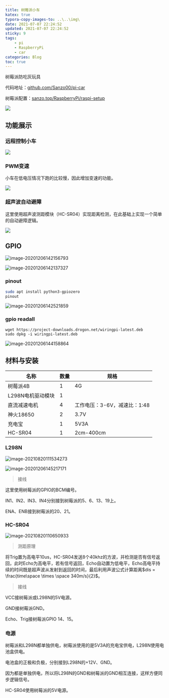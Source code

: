 ```yaml
---
title: 树莓派小车
katex: true
typora-copy-images-to: ..\..\img\
date: 2021-07-07 22:24:52
updated: 2021-07-07 22:24:52
sticky: 9
tags:
	- pi
	- RaspberryPi
	- car
categories: Blog
toc: true
---
```






树莓派防吃灰玩具

<!-- more -->



代码地址：[github.com/Sanzo00/pi-car](https://github.com/Sanzo00/pi-car)

树莓派配置：[sanzo.top/RaspberryPi/raspi-setup](https://sanzo.top/RaspberryPi/raspi-setup)

![](../../img/Blog/raspi-car/car.jpg)

## 功能展示

### 远程控制小车

![](../../img/Blog/raspi-car/remote-control-car.gif)







### PWM变速

小车在低电压情况下跑的比较慢，因此增加变速的功能。

![](../../img/Blog/raspi-car/pwm-speed-control.png)



### 超声波自动避障

这里使用超声波测距模块（HC-SR04）实现距离检测，在此基础上实现一个简单的自动避障逻辑。

![](../../img/Blog/raspi-car/auto-direction.gif)



## GPIO

![image-20201206142156793](../../img/Blog/raspi-car/image-20201206142156793.png)

![image-20201206142137327](../../img/Blog/raspi-car/image-20201206142137327.png)

### pinout

```bash
sudo apt install python3-gpiozero
pinout
```



![image-20201206142521859](../../img/Blog/raspi-car/image-20201206142521859.png)



### gpio readall

```
wget https://project-downloads.drogon.net/wiringpi-latest.deb
sudo dpkg -i wiringpi-latest.deb
```

![image-20201206144158864](../../img/Blog/raspi-car/image-20201206144158864.png)





## 材料与安装

| 名称              | 数量 | 规格                         |
| ----------------- | ---- | ---------------------------- |
| 树莓派4B          | 1    | 4G                           |
| L298N电机驱动模块 | 1    |                              |
| 直流减速电机      | 4    | 工作电压：3-6V，减速比：1:48 |
| 神火18650         | 2    | 3.7V                         |
| 充电宝            | 1    | 5V3A                         |
| HC-SR04           | 1    | 2cm-400cm                    |



### L298N

![image-20210820111534273](../../img/Blog/raspi-car/image-20210820111534273.png)

![image-20201206145217171](../../img/Blog/raspi-car/image-20201206145217171.png)

> 接线

这里使用树莓派的GPIO的BCM编号。

IN1、IN2、IN3、IN4分别接到树莓派的5、6、13、19上。

ENA、ENB接到树莓派的20、21。



### HC-SR04

![image-20210820110650933](../../img/Blog/raspi-car/image-20210820110650933.png)

> 测距原理

将Trig置为高电平10us，HC-SR04发送8个40khz的方波，并检测是否有信号返回，此时Echo为高电平，若有信号返回，Echo自动置为低电平，Echo高电平持续的时间既是超声波从发射到返回的时间，最后利用声波公式计算距离$dis = \frac{time\space \times \space 340m/s}{2}$。



> 接线

VCC接树莓派或L298N的5V电源。

GND接树莓派GND。

Echo、Trig接树莓派GPIO 14、15。



### 电源

树莓派和L298N都单独供电，树莓派使用的是5V3A的充电宝供电，L298N使用电池盒供电。

电池盒的正极和负极，分别接到L298N的+12V、GND。

因为都是单独供电，所以将L298N的GND和树莓派的GND相互连接，这样方便同步逻辑信号。

HC-SR04使用树莓派的5V电源。



<!-- Q.E.D. -->
